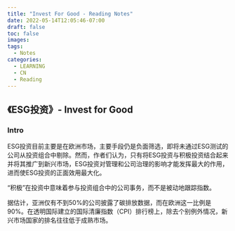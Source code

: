 ```yaml
---
title: "Invest For Good - Reading Notes"
date: 2022-05-14T12:05:46-07:00
draft: false
toc: false
images:
tags:
  - Notes
categories:	
  - LEARNING
  - CN	
  - Reading
---
```


## 《ESG投资》- Invest for Good

### Intro

ESG投资目前主要是在欧洲市场，主要手段仍是负面筛选，即将未通过ESG测试的公司从投资组合中剔除。然而，作者们认为，只有将ESG投资与积极投资结合起来并将其推广到新兴市场，ESG投资对管理和公司治理的影响才能发挥最大的作用，进而使ESG投资的正面效用最大化。

“积极”在投资中意味着参与投资组合中的公司事务，而不是被动地跟踪指数。

据估计，亚洲仅有不到50%的公司披露了碳排放数据，而在欧洲这一比例是90%。在透明国际建立的国际清廉指数（CPI）排行榜上，除去个别例外情况，新兴市场国家的排名往往低于成熟市场。
